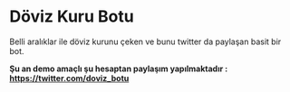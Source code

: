 Döviz Kuru Botu
==================

Belli aralıklar ile döviz kurunu çeken ve bunu twitter da paylaşan basit bir bot. 

**Şu an demo amaçlı şu hesaptan paylaşım yapılmaktadır : https://twitter.com/doviz_botu**